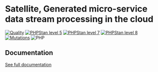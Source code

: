 Satellite, Generated micro-service data stream processing in the cloud
===

[![Quality](https://github.com/php-etl/satellite/actions/workflows/quality.yaml/badge.svg)](https://github.com/php-etl/satellite/actions/workflows/quality.yaml)
[![PHPStan level 5](https://github.com/php-etl/satellite/actions/workflows/phpstan-5.yaml/badge.svg)](https://github.com/php-etl/satellite/actions/workflows/phpstan-5.yaml)
[![PHPStan level 7](https://github.com/php-etl/satellite/actions/workflows/phpstan-7.yaml/badge.svg)](https://github.com/php-etl/satellite/actions/workflows/phpstan-7.yaml)
[![PHPStan level 8](https://github.com/php-etl/satellite/actions/workflows/phpstan-8.yaml/badge.svg)](https://github.com/php-etl/satellite/actions/workflows/phpstan-8.yaml)
[![Mutations](https://github.com/php-etl/satellite/actions/workflows/infection.yaml/badge.svg)](https://github.com/php-etl/satellite/actions/workflows/infection.yaml)
![PHP](https://img.shields.io/packagist/php-v/php-etl/satellite)

Documentation
---

[See full documentation](https://php-etl.github.io/documentation/components/satellite/)
